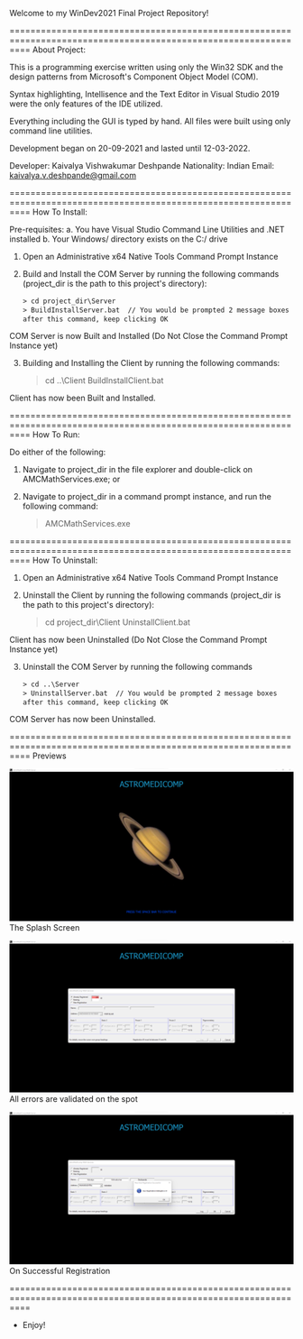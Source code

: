 Welcome to my WinDev2021 Final Project Repository!

================================================================================================================
About Project:

This is a programming exercise written using only
the Win32 SDK and the design patterns from Microsoft's
Component Object Model (COM).

Syntax highlighting, Intellisence and the Text Editor
in Visual Studio 2019 were the only features of the
IDE utilized.

Everything including the GUI is typed by hand. All
files were built using only command line utilities.

Development began on 20-09-2021 and lasted until
12-03-2022.

Developer:   Kaivalya Vishwakumar Deshpande
Nationality: Indian
Email: kaivalya.v.deshpande@gmail.com

================================================================================================================
How To Install:

Pre-requisites:
a. You have Visual Studio Command Line Utilities and .NET installed
b. Your Windows/ directory exists on the C:/ drive

1. Open an Administrative x64 Native Tools Command Prompt Instance

2. Build and Install the COM Server by running the following commands
   (project_dir is the path to this project's directory):
   
   	   > cd project_dir\Server
   	   > BuildInstallServer.bat  // You would be prompted 2 message boxes after this command, keep clicking OK

COM Server is now Built and Installed (Do Not Close the Command Prompt Instance yet)

3. Building and Installing the Client by running the following commands:

	> cd ..\Client
	> BuildInstallClient.bat

Client has now been Built and Installed.

================================================================================================================
How To Run:

Do either of the following:

1. Navigate to project_dir in the file explorer and double-click on AMCMathServices.exe; or

2. Navigate to project_dir in a command prompt instance, and run the following command:

	> AMCMathServices.exe

================================================================================================================
How To Uninstall:

1. Open an Administrative x64 Native Tools Command Prompt Instance

2. Uninstall the Client by running the following commands
   (project_dir is the path to this project's directory):

	> cd project_dir\Client
	> UninstallClient.bat

Client has now been Uninstalled (Do Not Close the Command Prompt Instance yet)

3. Uninstall the COM Server by running the following commands
   
   	   > cd ..\Server
   	   > UninstallServer.bat  // You would be prompted 2 message boxes after this command, keep clicking OK

COM Server has now been Uninstalled.

================================================================================================================
Previews

![Splash Screen](Previews/01_Splash.png)
The Splash Screen

![Spot Validation](Previews/02_SpotValidation.png)
All errors are validated on the spot

![Registration](Previews/03_UponRegistration.png)
On Successful Registration

================================================================================================================
- Enjoy!
